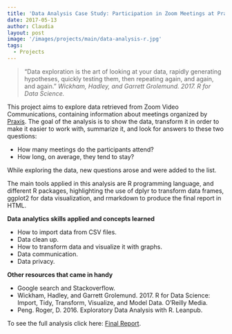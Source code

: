 ```yaml
---
title: 'Data Analysis Case Study: Participation in Zoom Meetings at Praxis'
date: 2017-05-13
author: Claudia
layout: post
image: '/images/projects/main/data-analysis-r.jpg'
tags:
  - Projects
---
```


>“Data exploration is the art of looking at your data, rapidly generating hypotheses, quickly testing them, then repeating again, and again, and again.”
> *Wickham, Hadley, and Garrett Grolemund. 2017. R for Data Science.*

This project aims to explore data retrieved from Zoom Video Communications, containing information about meetings organized by [Praxis](https://discoverpraxis.com/).  The goal of the analysis is to show the data, transform it in order to make it easier to work with, summarize it, and look for answers to these two questions: 
* How many meetings do the participants attend? 
* How long, on average, they tend to stay?

While exploring the data, new questions arose and were added to the list.

The main tools applied in this analysis are R programming language, and different R packages, highlighting the use of dplyr to transform data frames, ggplot2 for data visualization, and rmarkdown to produce the final report in HTML.

**Data analytics skills applied and concepts learned**

* How to import data from CSV files.
* Data clean up.
* How to transform data and visualize it with graphs.
* Data communication.
* Data privacy.

**Other resources that came in handy**

* Google search and Stackoverflow.
* Wickham, Hadley, and Garrett Grolemund. 2017. R for Data Science: Import, Tidy, Transform, Visualize, and Model Data. O’Reilly Media.
* Peng. Roger, D. 2016. Exploratory Data Analysis with R. Leanpub.

To see the full analysis click here: [Final Report](http://rpubs.com/cgerez/275694).
